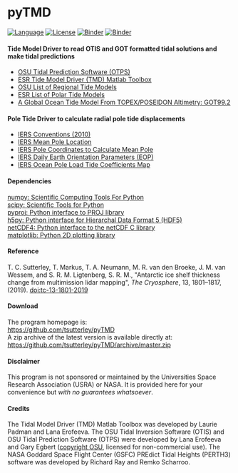 pyTMD
=====

[![Language](https://img.shields.io/badge/python-v3.7-green.svg)](https://www.python.org/)
[![License](https://img.shields.io/badge/license-MIT-green.svg)](https://github.com/tsutterley/pyTMD/blob/master/LICENSE)
[![Binder](https://mybinder.org/badge_logo.svg)](https://mybinder.org/v2/gh/tsutterley/pyTMD/master)
[![Binder](https://binder.pangeo.io/badge.svg)](https://binder.pangeo.io/v2/gh/tsutterley/pyTMD/master)

#### Tide Model Driver to read OTIS and GOT formatted tidal solutions and make tidal predictions  

- [OSU Tidal Prediction Software (OTPS)](http://volkov.oce.orst.edu/tides/otps.html)  
- [ESR Tide Model Driver (TMD) Matlab Toolbox](https://www.esr.org/research/polar-tide-models/tmd-software/)  
- [OSU List of Regional Tide Models](http://volkov.oce.orst.edu/tides/region.html)  
- [ESR List of Polar Tide Models](https://www.esr.org/research/polar-tide-models/list-of-polar-tide-models/)  
- [A Global Ocean Tide Model From TOPEX/POSEIDON Altimetry: GOT99.2](https://ntrs.nasa.gov/search.jsp?R=19990089548)  

#### Pole Tide Driver to calculate radial pole tide displacements  

- [IERS Conventions (2010)](http://iers-conventions.obspm.fr/)  
- [IERS Mean Pole Location](https://hpiers.obspm.fr/iers/eop/eopc01/mean-pole.tab)  
- [IERS Pole Coordinates to Calculate Mean Pole](https://hpiers.obspm.fr/iers/eop/eopc01/eopc01.1900-now.dat)  
- [IERS Daily Earth Orientation Parameters (EOP)](http://www.usno.navy.mil/USNO/earth-orientation/eo-products/weekly)  
- [IERS Ocean Pole Load Tide Coefficients Map](http://maia.usno.navy.mil/conventions/2010/2010_update/chapter7/additional_info/opoleloadcoefcmcor.txt.gz)

#### Dependencies
[numpy: Scientific Computing Tools For Python](https://www.numpy.org)  
[scipy: Scientific Tools for Python](https://www.scipy.org/)  
[pyproj: Python interface to PROJ library](https://pypi.org/project/pyproj/)  
[h5py: Python interface for Hierarchal Data Format 5 (HDF5)](https://www.h5py.org/)  
[netCDF4: Python interface to the netCDF C library](https://unidata.github.io/netcdf4-python/)  
[matplotlib: Python 2D plotting library](http://matplotlib.org/)  

#### Reference
T. C. Sutterley, T. Markus, T. A. Neumann, M. R. van den Broeke, J. M. van Wessem, and S. R. M. Ligtenberg, S. R. M.,
"Antarctic ice shelf thickness change from multimission lidar mapping", *The Cryosphere*,
13, 1801–1817, (2019). [doi:tc-13-1801-2019](https://doi.org/10.5194/tc-13-1801-2019)  

#### Download
The program homepage is:   
https://github.com/tsutterley/pyTMD   
A zip archive of the latest version is available directly at:    
https://github.com/tsutterley/pyTMD/archive/master.zip  

#### Disclaimer  
This program is not sponsored or maintained by the Universities Space Research Association (USRA) or NASA.  It is provided here for your convenience but _with no guarantees whatsoever_.  

#### Credits
The Tidal Model Driver (TMD) Matlab Toolbox was developed by Laurie Padman and Lana Erofeeva.  The OSU Tidal Inversion Software (OTIS) and OSU Tidal Prediction Software (OTPS) were developed by Lana Erofeeva and Gary Egbert ([copyright OSU](http://volkov.oce.orst.edu/tides/COPYRIGHT.pdf), licensed for non-commercial use).  The NASA Goddard Space Flight Center (GSFC) PREdict Tidal Heights (PERTH3) software was developed by Richard Ray and Remko Scharroo.  
